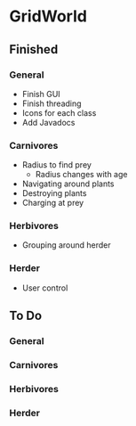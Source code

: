 # GridWorld

## Finished

### General
- Finish GUI
- Finish threading
- Icons for each class
- Add Javadocs

### Carnivores
- Radius to find prey
    - Radius changes with age
- Navigating around plants
- Destroying plants
- Charging at prey

### Herbivores
- Grouping around herder

### Herder
- User control

## To Do

### General

### Carnivores

### Herbivores

### Herder